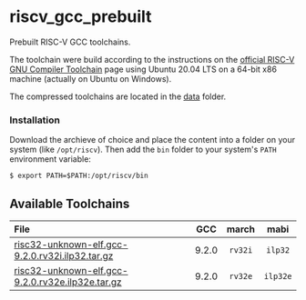 # riscv_gcc_prebuilt

Prebuilt RISC-V GCC toolchains.

The toolchain were build according to the instructions on the [official RISC-V GNU Compiler Toolchain](https://github.com/riscv/riscv-gnu-toolchain) page
using Ubuntu 20.04 LTS on a 64-bit x86 machine (actually on Ubuntu on Windows).

The compressed toolchains are located in the [data](https://github.com/stnolting/riscv_gcc_prebuilt/tree/master/data) folder.


### Installation

Download the archieve of choice and place the content into a folder on your system (like `/opt/riscv`). Then add the `bin` folder to your
system's `PATH` environment variable:

    $ export PATH=$PATH:/opt/riscv/bin

## Available Toolchains

| File | GCC | march | mabi |
|:-----|:---:|:-----:|:----:|
| [risc32-unknown-elf.gcc-9.2.0.rv32i.ilp32.tar.gz](https://github.com/stnolting/riscv_gcc_prebuilt/tree/master/data/risc32-unknown-elf.gcc-9.2.0.rv32i.ilp32.tar.gz)  | 9.2.0 | `rv32i` | `ilp32` |
| [risc32-unknown-elf.gcc-9.2.0.rv32e.ilp32e.tar.gz](https://github.com/stnolting/riscv_gcc_prebuilt/tree/master/data/risc32-unknown-elf.gcc-9.2.0.rv32e.ilp32e.tar.gz) | 9.2.0 | `rv32e` | `ilp32e` 

